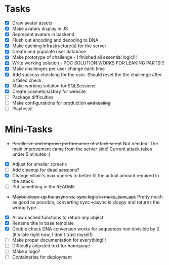 # Tasks
- [x] Draw avatar assets
- [x] Make avatars display in JS
- [x] Represent avatars in backend
- [x] Flush out encoding and decoding to DNA
- [x] Make caching infrastructure(s) for the server
- [x] Create and populate user database
- [x] Make prototype of challenge - I finished all essential logic!!!
- [x] Write working solution - POC SOLUTION WORKS FOR LEAKING PARTS!!!
- [x] Make challenges per user change each time
- [x] Add success checking for the user. Should reset the the challenge after a failed check.
- [x] Make working solution for SQLSessions!
- [x] Create cosmetics/story for website
- [ ] Package difficulties
- [ ] Make configurations for production ~~and testing~~
- [ ] Playtests!

# Mini-Tasks
- ~~Parallelize and improve performance of attack script~~ Not needed! The main improvement came from the server side! Current attack takes under 5 minutes :)
- [x] Adjust for smaller screens
- [ ] Add cleanup for dead sessions?
- [x] Change villain's max queries to better fit the actual amount required in the attack.
- [ ] Put something in the README
- ~~Maybe clean-up the async vs. sync logic in make_json_api.~~ Pretty much as good as possible, converting sync->async is sloppy and returns the wrong type...
- [x] Allow cached functions to return any object
- [x] Rename title in base template
- [x] Double check DNA conversion works for sequences non divisible by 2 (it's late right now, I don't trust myself)
- [ ] Make proper documentation for everything!!!
- [ ] Difficulty adjusted text for homepage.
- [ ] Make a logo?
- [ ] Containerize for deployment